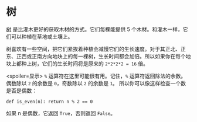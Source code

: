 # 树
[树](objects/tree) 是比灌木更好的获取木材的方式。它们每棵能提供 5 个木材。和灌木一样，它们可以种植在草地或土壤上。

树喜欢有一些空间，把它们紧挨着种植会减慢它们的生长速度。对于其正北、正东、正西或正南方向地块上的每一棵树，生长时间都会加倍。所以如果你在每个地块上都种上树，它们的生长时间将是原来的 `2*2*2*2 = 16` 倍。

<spoiler=显示> `%` 运算符在这里可能很有用。记住，`%` 运算符返回除法的余数。偶数除以 `2` 的余数是 `0`，奇数除以 `2` 的余数是 `1`。
所以你可以像这样检查一个数是否是偶数：

`def is_even(n):
	return n % 2 == 0`

如果 n 是偶数，它返回 `True`，否则返回 `False`。
</spoiler>